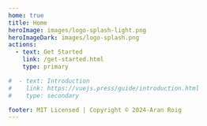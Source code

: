 ```yaml
---
home: true
title: Home
heroImage: images/logo-splash-light.png
heroImageDark: images/logo-splash.png
actions:
  - text: Get Started
    link: /get-started.html
    type: primary

#  - text: Introduction
#    link: https://vuejs.press/guide/introduction.html
#    type: secondary

footer: MIT Licensed | Copyright © 2024-Aran Roig
---
```


[default-theme-home]: https://vuejs.press/reference/default-theme/frontmatter.html#home-page
